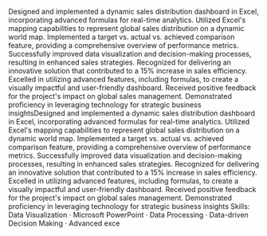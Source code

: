 Designed and implemented a dynamic sales distribution dashboard in Excel, incorporating advanced formulas for real-time analytics.
Utilized Excel's mapping capabilities to represent global sales distribution on a dynamic world map.
Implemented a target vs. actual vs. achieved comparison feature, providing a comprehensive overview of performance metrics.
Successfully improved data visualization and decision-making processes, resulting in enhanced sales strategies.
Recognized for delivering an innovative solution that contributed to a 15% increase in sales efficiency.
Excelled in utilizing advanced features, including formulas, to create a visually impactful and user-friendly dashboard.
Received positive feedback for the project's impact on global sales management.
Demonstrated proficiency in leveraging technology for strategic business insightsDesigned and implemented a dynamic sales distribution dashboard in Excel, incorporating advanced formulas for real-time analytics. Utilized Excel's mapping capabilities to represent global sales distribution on a dynamic world map. Implemented a target vs. actual vs. achieved comparison feature, providing a comprehensive overview of performance metrics. Successfully improved data visualization and decision-making processes, resulting in enhanced sales strategies. Recognized for delivering an innovative solution that contributed to a 15% increase in sales efficiency. Excelled in utilizing advanced features, including formulas, to create a visually impactful and user-friendly dashboard. Received positive feedback for the project's impact on global sales management. Demonstrated proficiency in leveraging technology for strategic business insights
Skills: Data Visualization · Microsoft PowerPoint · Data Processing · Data-driven Decision Making · Advanced exce

